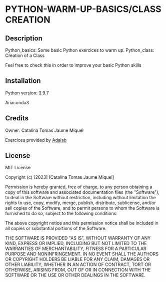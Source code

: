 
# PYTHON-WARM-UP-BASICS/CLASS CREATION

## Description

Python_basics: Some basic Python exercices to warm up. 
Python_class: Creation of a Class

Feel free to check this in order to improve your basic Python skills


## Installation

Python version: 3.9.7

Anaconda3



## Credits

Owner: Catalina Tomas Jaume Miquel

Exercices provided by [Adalab](https://adalab.es/) 


## License

MIT License

Copyright (c) [2023] [Catalina Tomas Jaume Miquel]

Permission is hereby granted, free of charge, to any person obtaining a copy
of this software and associated documentation files (the "Software"), to deal
in the Software without restriction, including without limitation the rights
to use, copy, modify, merge, publish, distribute, sublicense, and/or sell
copies of the Software, and to permit persons to whom the Software is
furnished to do so, subject to the following conditions:

The above copyright notice and this permission notice shall be included in all
copies or substantial portions of the Software.

THE SOFTWARE IS PROVIDED "AS IS", WITHOUT WARRANTY OF ANY KIND, EXPRESS OR
IMPLIED, INCLUDING BUT NOT LIMITED TO THE WARRANTIES OF MERCHANTABILITY,
FITNESS FOR A PARTICULAR PURPOSE AND NONINFRINGEMENT. IN NO EVENT SHALL THE
AUTHORS OR COPYRIGHT HOLDERS BE LIABLE FOR ANY CLAIM, DAMAGES OR OTHER
LIABILITY, WHETHER IN AN ACTION OF CONTRACT, TORT OR OTHERWISE, ARISING FROM,
OUT OF OR IN CONNECTION WITH THE SOFTWARE OR THE USE OR OTHER DEALINGS IN THE
SOFTWARE.

